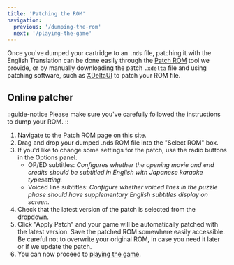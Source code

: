```yaml
---
title: 'Patching the ROM'
navigation:
  previous: '/dumping-the-rom'
  next: '/playing-the-game'
---
```


Once you've dumped your cartridge to an `.nds` file, patching it with the English Translation can be done easily through the [Patch ROM](/chokuretsu/patch) tool we provide, or by manually downloading the patch `.xdelta` file and using patching software, such as [XDeltaUI](https://www.romhacking.net/utilities/598/?device=emu) to patch your ROM file.

## Online patcher
::guide-notice
Please make sure you've carefully followed the instructions to dump your ROM.
::
1. Navigate to the Patch ROM page on this site.
2. Drag and drop your dumped .nds ROM file into the "Select ROM" box.
3. If you'd like to change some settings for the patch, use the radio buttons in the Options panel.
    - OP/ED subtitles: *Configures whether the opening movie and end credits should be subtitled in English with Japanese karaoke typesetting.*
    - Voiced line subtitles: *Configure whether voiced lines in the puzzle phase should have supplementary English subtitles display on screen.*
4. Check that the latest version of the patch is selected from the dropdown.
5. Click "Apply Patch" and your game will be automatically patched with the latest version. Save the patched ROM somewhere easily accessible. Be careful not to overwrite your original ROM, in case you need it later or if we update the patch.
6. You can now proceed to [playing the game](/chokuretsu/guide/playing-the-game).
